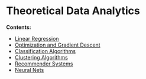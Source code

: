 # Theoretical Data Analytics

**Contents:**

- [Linear Regression](https://github.com/um-perez-alvaro/Data-Science-Theory/tree/master/Jupyter%20Notebooks/Regression)
- [Optimization and Gradient Descent]()
- [Classification Algorithms]()
- [Clustering Algorithms]()
- [Recommender Systems]()
- [Neural Nets]()

